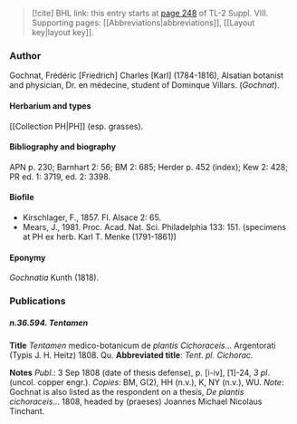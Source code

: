 > [!cite] BHL link: this entry starts at [page 248](https://www.biodiversitylibrary.org/item/103832#page/260/mode/1up) of TL-2 Suppl. VIII.
> Supporting pages: [[Abbreviations|abbreviations]], [[Layout key|layout key]].

### Author

Gochnat, Frédéric \[Friedrich\] Charles \[Karl\] (1784-1816), Alsatian botanist and physician, Dr. en médecine, student of Dominque Villars. (*Gochnat*).

#### Herbarium and types

[[Collection PH|PH]] (esp. grasses).

#### Bibliography and biography

APN p. 230; Barnhart 2: 56; BM 2: 685; Herder p. 452 (index); Kew 2: 428; PR ed. 1: 3719, ed. 2: 3398.

#### Biofile

- Kirschlager, F., 1857. Fl. Alsace 2: 65.
- Mears, J., 1981. Proc. Acad. Nat. Sci. Philadelphia 133: 151. (specimens at PH ex herb. Karl T. Menke (1791-1861))

#### Eponymy

*Gochnatia* Kunth (1818).

### Publications

##### n.36.594. Tentamen

**Title**
*Tentamen* medico-botanicum de *plantis Cichoraceis*... Argentorati (Typis J. H. Heitz) 1808. Qu.
**Abbreviated title**: *Tent*. *pl. Cichorac.*

**Notes**
*Publ*.: 3 Sep 1808 (date of thesis defense), p. \[i-iv\], \[1\]-24, *3 pl*. (uncol. copper engr.). *Copies*: BM, G(2), HH (n.v.), K, NY (n.v.), WU.
*Note*: Gochnat is also listed as the respondent on a thesis, *De plantis cichoraceis*... 1808, headed by (praeses) Joannes Michael Nicolaus Tinchant.

